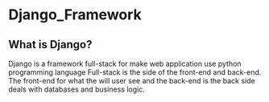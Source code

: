 # Django_Framework

## What is Django?
Django is a framework full-stack for make web application use python programming language
Full-stack is the side of the front-end and back-end. The front-end for what the will user see and the back-end is the back side deals with databases and business logic.
